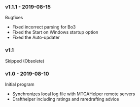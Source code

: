 ### v1.1.1 - 2019-08-15

Bugfixes
- Fixed incorrect parsing for Bo3
- Fixed the Start on Windows startup option
- Fixed the Auto-updater

### v1.1

Skipped (Obsolete)

### v1.0 - 2019-08-10

Initial program
- Synchronizes local log file with MTGAHelper remote servers
- Drafthelper including ratings and raredrafting advice
